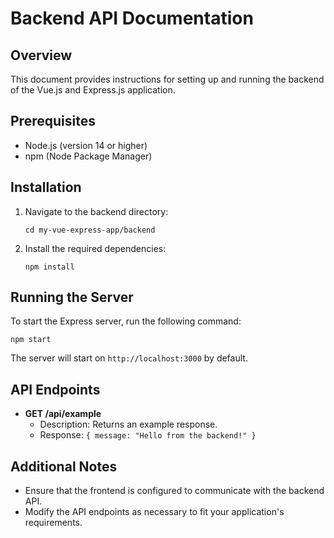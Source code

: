 # Backend API Documentation

## Overview
This document provides instructions for setting up and running the backend of the Vue.js and Express.js application.

## Prerequisites
- Node.js (version 14 or higher)
- npm (Node Package Manager)

## Installation
1. Navigate to the backend directory:
   ```
   cd my-vue-express-app/backend
   ```

2. Install the required dependencies:
   ```
   npm install
   ```

## Running the Server
To start the Express server, run the following command:
```
npm start
```
The server will start on `http://localhost:3000` by default.

## API Endpoints
- **GET /api/example**
  - Description: Returns an example response.
  - Response: `{ message: "Hello from the backend!" }`

## Additional Notes
- Ensure that the frontend is configured to communicate with the backend API.
- Modify the API endpoints as necessary to fit your application's requirements.